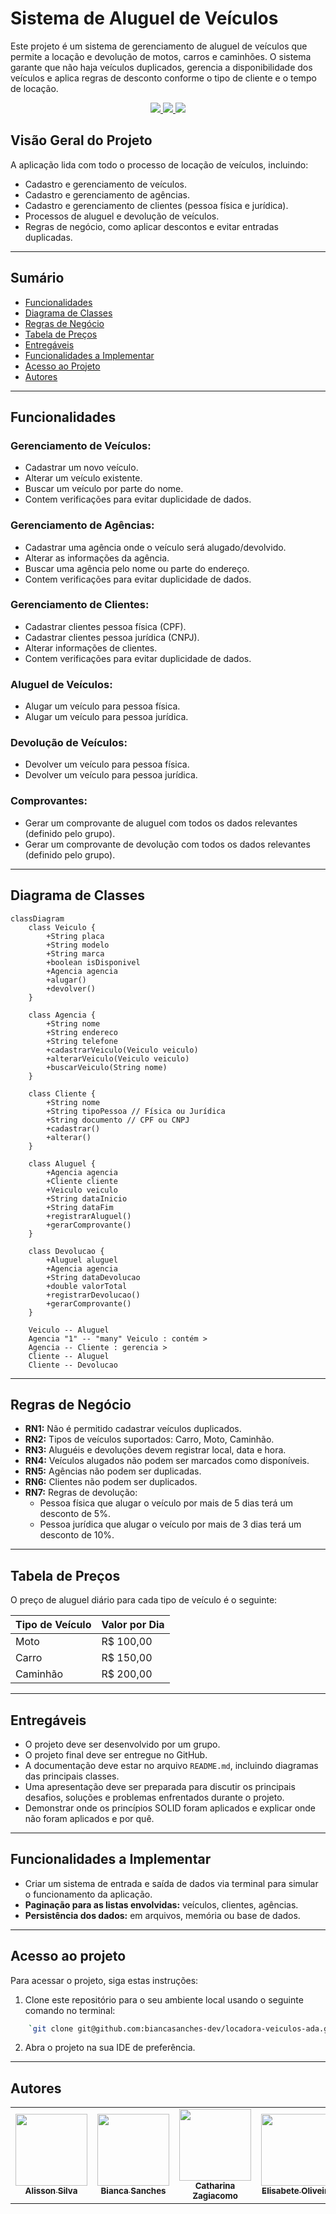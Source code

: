 # Sistema de Aluguel de Veículos
Este projeto é um sistema de gerenciamento de aluguel de veículos que permite a locação e devolução de motos, carros e caminhões. O sistema garante que não haja veículos duplicados, gerencia a disponibilidade dos veículos e aplica regras de desconto conforme o tipo de cliente e o tempo de locação.

<p align="center">
     <a alt="Java" href="https://java.com" target="_blank">
        <img src="https://img.shields.io/badge/Java-v22.0.1-ED8B00.svg" />
    </a>
     <a alt="Maven" href="https://maven.apache.org/index.html" target="_blank">
        <img src="https://img.shields.io/badge/Maven-v4.0.0-CD2335.svg" />
    </a>
     <a alt="IntelliJ IDEA" href="https://www.jetbrains.com/idea/" target="_blank">
        <img src="https://img.shields.io/badge/IntelliJ IDEA-v1.18.32-087CFA.svg" />
    </a>
</p>

## Visão Geral do Projeto

A aplicação lida com todo o processo de locação de veículos, incluindo:

- Cadastro e gerenciamento de veículos.
- Cadastro e gerenciamento de agências.
- Cadastro e gerenciamento de clientes (pessoa física e jurídica).
- Processos de aluguel e devolução de veículos.
- Regras de negócio, como aplicar descontos e evitar entradas duplicadas.

---

## Sumário

- [Funcionalidades](#funcionalidades)
- [Diagrama de Classes](#diagrama-de-classes)
- [Regras de Negócio](#regras-de-negócio)
- [Tabela de Preços](#tabela-de-preços)
- [Entregáveis](#entregáveis)
- [Funcionalidades a Implementar](#funcionalidades-a-implementar)
- [Acesso ao Projeto](#acesso-ao-projeto)
- [Autores](#autores)

---
## Funcionalidades

### Gerenciamento de Veículos:
- Cadastrar um novo veículo.
- Alterar um veículo existente.
- Buscar um veículo por parte do nome.
- Contem verificações para evitar duplicidade de dados.

### Gerenciamento de Agências:
- Cadastrar uma agência onde o veículo será alugado/devolvido.
- Alterar as informações da agência.
- Buscar uma agência pelo nome ou parte do endereço.
- Contem verificações para evitar duplicidade de dados.

### Gerenciamento de Clientes:
- Cadastrar clientes pessoa física (CPF).
- Cadastrar clientes pessoa jurídica (CNPJ).
- Alterar informações de clientes. 
- Contem verificações para evitar duplicidade de dados.

### Aluguel de Veículos:
- Alugar um veículo para pessoa física.
- Alugar um veículo para pessoa jurídica.

### Devolução de Veículos:
- Devolver um veículo para pessoa física.
- Devolver um veículo para pessoa jurídica.

### Comprovantes:
- Gerar um comprovante de aluguel com todos os dados relevantes (definido pelo grupo).
- Gerar um comprovante de devolução com todos os dados relevantes (definido pelo grupo).

---

## Diagrama de Classes
```mermaid
classDiagram
    class Veiculo {
        +String placa
        +String modelo
        +String marca
        +boolean isDisponivel
        +Agencia agencia
        +alugar()
        +devolver()
    }

    class Agencia {
        +String nome
        +String endereco
        +String telefone
        +cadastrarVeiculo(Veiculo veiculo)
        +alterarVeiculo(Veiculo veiculo)
        +buscarVeiculo(String nome)
    }

    class Cliente {
        +String nome
        +String tipoPessoa // Física ou Jurídica
        +String documento // CPF ou CNPJ
        +cadastrar()
        +alterar()
    }

    class Aluguel {
        +Agencia agencia
        +Cliente cliente
        +Veiculo veiculo
        +String dataInicio
        +String dataFim
        +registrarAluguel()
        +gerarComprovante()
    }

    class Devolucao {
        +Aluguel aluguel
        +Agencia agencia
        +String dataDevolucao
        +double valorTotal
        +registrarDevolucao()
        +gerarComprovante()
    }

    Veiculo -- Aluguel
    Agencia "1" -- "many" Veiculo : contém >
    Agencia -- Cliente : gerencia >
    Cliente -- Aluguel
    Cliente -- Devolucao
```


---
## Regras de Negócio

- **RN1:** Não é permitido cadastrar veículos duplicados.
- **RN2:** Tipos de veículos suportados: Carro, Moto, Caminhão.
- **RN3:** Aluguéis e devoluções devem registrar local, data e hora.
- **RN4:** Veículos alugados não podem ser marcados como disponíveis.
- **RN5:** Agências não podem ser duplicadas.
- **RN6:** Clientes não podem ser duplicados.
- **RN7:** Regras de devolução:
  - Pessoa física que alugar o veículo por mais de 5 dias terá um desconto de 5%.
  - Pessoa jurídica que alugar o veículo por mais de 3 dias terá um desconto de 10%.

---

## Tabela de Preços

O preço de aluguel diário para cada tipo de veículo é o seguinte:

| **Tipo de Veículo** | **Valor por Dia** |
|---------------------|-------------------|
| Moto                | R$ 100,00         |
| Carro               | R$ 150,00         |
| Caminhão            | R$ 200,00         |

---

## Entregáveis

- O projeto deve ser desenvolvido por um grupo.
- O projeto final deve ser entregue no GitHub.
- A documentação deve estar no arquivo `README.md`, incluindo diagramas das principais classes.
- Uma apresentação deve ser preparada para discutir os principais desafios, soluções e problemas enfrentados durante o projeto.
- Demonstrar onde os princípios SOLID foram aplicados e explicar onde não foram aplicados e por quê.

---

## Funcionalidades a Implementar

- Criar um sistema de entrada e saída de dados via terminal para simular o funcionamento da aplicação.
- **Paginação para as listas envolvidas:** veículos, clientes, agências.
- **Persistência dos dados:** em arquivos, memória ou base de 
  dados.

---
## Acesso ao projeto

Para acessar o projeto, siga estas instruções:

1.  Clone este repositório para o seu ambiente local usando o seguinte comando no terminal:
```bash    
    `git clone git@github.com:biancasanches-dev/locadora-veiculos-ada.git` 
```
2.  Abra o projeto na sua IDE de preferência.
    <br>
---

## Autores
<table>
  <tr>
    <td align="center">
      <a href="https://github.com/AlissonRafSilva">
        <img loading="lazy" src="https://avatars.githubusercontent.com/AlissonRafSilva?v=4" width="115"/><br />
        <sub><b>Alisson Silva</b></sub>
      </a>
    </td>
    <td align="center">
      <a href="https://github.com/biancasanches-dev">
        <img loading="lazy" src="https://avatars.githubusercontent.com/biancasanches-dev?v=4" width="115"/><br />
        <sub><b>Bianca Sanches</b></sub>
      </a>
    </td>
    <td align="center">
      <a href="https://github.com/czagiacomo">
        <img loading="lazy" src="https://avatars.githubusercontent.com/czagiacomo?v=4" width="115"/><br />
        <sub><b>Catharina Zagiacomo</b></sub>
      </a>
    </td>
    <td align="center">
      <a href="https://github.com/Elisabete-MO">
        <img loading="lazy" src="https://avatars.githubusercontent.com/Elisabete-MO?v=4" width="115"/><br />
        <sub><b>Elisabete Oliveira</b></sub>
      </a>
    </td>
    <td align="center">
      <a href="https://github.com/iagooteles">
        <img loading="lazy" src="https://avatars.githubusercontent.com/iagooteles?v=4" width="115"/><br />
        <sub><b>Iago Teles</b></sub>
      </a>
    </td>
    <td align="center">
      <a href="https://github.com/Nathalia-Asantos">
        <img loading="lazy" src="https://avatars.githubusercontent.com/Nathalia-Asantos?v=4" width="115"/><br />
        <sub><b>Nathalia Santos</b></sub>
      </a>
    </td>
  </tr>
</table>

